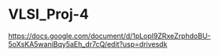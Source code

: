 # VLSI_Proj-4

https://docs.google.com/document/d/1pLopl9ZRxeZrphdoBU-5oXsKA5waniBqy5aEh_dr7cQ/edit?usp=drivesdk
